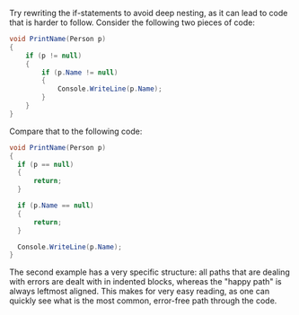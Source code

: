 Try rewriting the if-statements to avoid deep nesting, as it can lead to code that is harder to follow. Consider the following two pieces of code:

```csharp
void PrintName(Person p)
{
    if (p != null)
    {
        if (p.Name != null)
        {
            Console.WriteLine(p.Name);
        }
    }
}
```

Compare that to the following code:

```csharp
void PrintName(Person p)
{
  if (p == null)
  {
      return;
  }

  if (p.Name == null)
  {
      return;
  }

  Console.WriteLine(p.Name);
}
```

The second example has a very specific structure: all paths that are dealing with errors are dealt with in indented blocks, whereas the "happy path" is always leftmost aligned. This makes for very easy reading, as one can quickly see what is the most common, error-free path through the code.
